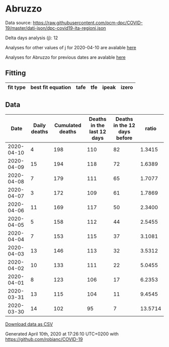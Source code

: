 # Abruzzo

Data source: https://raw.githubusercontent.com/pcm-dpc/COVID-19/master/dati-json/dpc-covid19-ita-regioni.json

Delta days analysis (j): 12

Analyses for other values of j for 2020-04-10 are avalable [here](../README.md)

Analyses for Abruzzo for previous dates are avalable [here](../../README.md)

## Fitting 
|fit type|best fit equation|tafe|tfe|ipeak|izero|
|-------|-----|--------|------|---|---|

## Data
|Date|Daily deaths|Cumulated deaths|Deaths in the last 12 days|Deaths in the 12 days before|ratio|
|----|----------|-----------|-------|--------------------|-----|
|2020-04-10|4|198|110|82|1.3415|
|2020-04-09|15|194|118|72|1.6389|
|2020-04-08|7|179|111|65|1.7077|
|2020-04-07|3|172|109|61|1.7869|
|2020-04-06|11|169|117|50|2.3400|
|2020-04-05|5|158|112|44|2.5455|
|2020-04-04|7|153|115|37|3.1081|
|2020-04-03|13|146|113|32|3.5312|
|2020-04-02|10|133|111|22|5.0455|
|2020-04-01|8|123|106|17|6.2353|
|2020-03-31|13|115|104|11|9.4545|
|2020-03-30|14|102|95|7|13.5714|

[Download data as CSV](COVID-19_abruzzo_j12_2020-04-10.csv)

Generated April 10th, 2020 at 17:26:10 UTC+0200 with https://github.com/robianc/COVID-19

